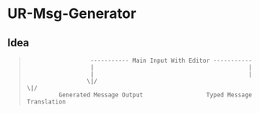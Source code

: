 # UR-Msg-Generator
## Idea
>                       ----------- Main Input With Editor -----------
>                       |                                            |
>                       |                                            |
>                      \|/                                          \|/
>              Generated Message Output                  Typed Message Translation        
